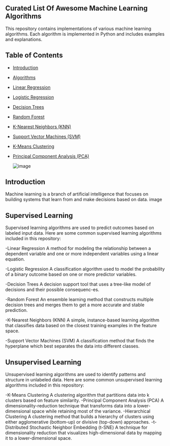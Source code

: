 ## Curated List Of Awesome Machine Learning Algorithms
This repository contains implementations of various machine learning algorithms. Each algorithm is implemented in Python and includes examples and explanations.

## Table of Contents

- [Introduction](#introduction)
- [Algorithms](#algorithms)
- [Linear Regression](#linear-regression)
- [Logistic Regression](#logistic-regression)
- [Decision Trees](#decision-trees)
- [Random Forest](#random-forest)
- [K-Nearest Neighbors (KNN)](#k-nearest-neighbors-knn)
- [Support Vector Machines (SVM)](#support-vector-machines-svm)
- [K-Means Clustering](#k-means-clustering)
- [Principal Component Analysis (PCA)](#principal-component-analysis-pca)

  ![image](https://github.com/user-attachments/assets/c623b2e5-6d1c-487d-8d59-e49cb1f9bd78)

## Introduction
Machine learning is a branch of artificial intelligence that focuses on building systems that learn from and make decisions based on data. image

## Supervised Learning
Supervised learning algorithms are used to predict outcomes based on labeled input data. Here are some common supervised learning algorithms included in this repository:

-Linear Regression A method for modeling the relationship between a dependent variable and one or more independent variables using a linear equation.

-Logistic Regression A classification algorithm used to model the probability of a binary outcome based on one or more predictor variables.

-Decision Trees A decision support tool that uses a tree-like model of decisions and their possible consequenc-es.

-Random Forest An ensemble learning method that constructs multiple decision trees and merges them to get a more accurate and stable prediction.

-K-Nearest Neighbors (KNN) A simple, instance-based learning algorithm that classifies data based on the closest training examples in the feature space.

-Support Vector Machines (SVM) A classification method that finds the hyperplane which best separates the data into different classes.

## Unsupervised Learning
Unsupervised learning algorithms are used to identify patterns and structure in unlabeled data. Here are some common unsupervised learning algorithms included in this repository:

-K-Means Clustering A clustering algorithm that partitions data into k clusters based on feature similarity.
-Principal Component Analysis (PCA) A dimensionality-reduction technique that transforms data into a lower-dimensional space while retaining most of the variance.
-Hierarchical Clustering A clustering method that builds a hierarchy of clusters using either agglomerative (bottom-up) or divisive (top-down) approaches.
-t-Distributed Stochastic Neighbor Embedding (t-SNE) A technique for dimensionality reduction that visualizes high-dimensional data by mapping it to a lower-dimensional space.

